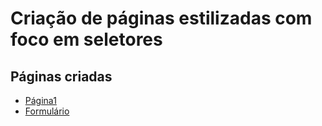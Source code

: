 # Criação de páginas estilizadas com foco em seletores

## Páginas criadas

- [Página1](pagina1.html)
- [Formulário](formulario.html)